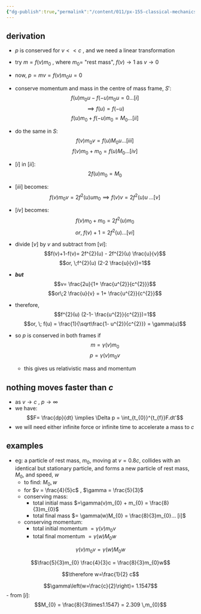 ```yaml
---
{"dg-publish":true,"permalink":"/content/011/px-155-classical-mechanics-and-special-relativity/special-relativity/px-155-i-relativistic-momentum-mass-and-energy/px-155-i2-relativistic-momentum/","noteIcon":"1","created":"2024-10-01T18:27:09.793+01:00","updated":"2024-11-26T19:59:27.183+00:00"}
---
```


## derivation
- $p$ is conserved for $v<<c$ , and we need a linear transformation
- try $m=f(v)m_{0}$ , where $m_{0}=$ "rest mass", $f(v)\to1$ as $v\to0$
- now, $p=mv = f(v)m_{0}u=0$

- conserve momentum and mass in the centre of mass frame, $S':$
	$$f(u)m_{0}u - f(-u)m_{0}u =0 ... [i]$$
	$$\implies f(u)=f(-u)$$
	$$f(u)m_{0} + f(-u)m_{0} = M_{0}...[ii]$$
- do the same in $S$:
	$$f(v)m_{0}v = f(u)M_{0}u...[iii]$$
	$$f(v)m_{0} + m_{0} = f(u)M_{0}...[iv]$$

- $[i]$ in $[ii]$:
$$2f(u)m_{0} = M_{0}$$
- $[iii]$ becomes:
$$f(v)m_{0}v = 2f^{2}(u)u m_{0} \implies f(v)v = 2f^{2}(u)u \;...[v]$$ 
- $[iv]$ becomes: $$f(v)m_{0} + m_{0} = 2f^{2}(u)m_{0}$$
$$or, \;f(v) +1 = 2f^{2}(u)...[vi]$$
- divide $[v]$ by $v$ and subtract from $[vi]$: $$f(v)+1-f(v)= 2f^{2}(u) - 2f^{2}(u) \frac{u}{v}$$
$$or, \;f^{2}(u) (2-2 \frac{u}{v})=1$$
- ***but*** $$v= \frac{2u}{1+ \frac{u^{2}}{c^{2}}}$$
$$or\;2 \frac{u}{v} = 1+ \frac{u^{2}}{c^{2}}$$
- therefore, $$f^{2}(u) (2-1- \frac{u^{2}}{c^{2}})=1$$
$$or, \; f(u) = \frac{1}{\sqrt\frac{1- u^{2}}{c^{2}}} = \gamma(u)$$
- so $p$ is conserved in both frames if $$m=\gamma(v)m_{0}$$
$$p=\gamma(v)m_{0}v$$
	- this gives us relativistic mass and momentum

## nothing moves faster than $c$
- as $v\to c$ , $p\to\infty$
- we have:
$$F= \frac{dp}{dt} \implies \Delta p = \int_{t_{0}}^{t_{f}}F.dt'$$
- we will need either infinite force or infinite time to accelerate a mass to $c$

## examples
- eg: a particle of rest mass, $m_{0}$, moving at $v=0.8c$, collides with an identical but stationary particle, and forms a new particle of rest mass, $M_{0}$, and speed, $w$
	- to find: $M_{0}, w$
	- for $v = \frac{4}{5}c$ , $\gamma = \frac{5}{3}$
	- conserving mass:
		- total initial mass $=\gamma(v)m_{0} + m_{0} = \frac{8}{3}m_{0}$
		- total final mass $= \gamma(w)M_{0} = \frac{8}{3}m_{0}... [i]$
	- conserving momentum:
		- total initial momentum $=\gamma(v)m_{0}v$
		- total final momentum $= \gamma(w)M_{0}w$
	
$$\gamma(v)m_{0}v = \gamma(w)M_{0}w$$
	
$$\frac{5}{3}m_{0} \frac{4}{3}c = \frac{8}{3}m_{0}w$$
	
$$\therefore w=\frac{1}{2} c$$
	
$$\gamma\left(w=\frac{c}{2}\right)= 1.1547$$
		- from $[i]$:
$$M_{0} = \frac{8}{3\times1.1547} = 2.309 \,m_{0}$$
